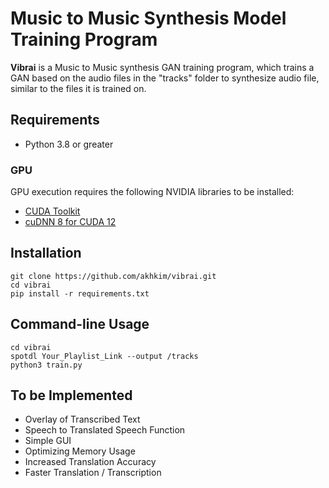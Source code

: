 # Music to Music Synthesis Model Training Program

**Vibrai** is a Music to Music synthesis GAN training program, which trains a GAN based on the audio files in the "tracks" folder to synthesize audio file, similar to the files it is trained on. 

## Requirements
- Python 3.8 or greater

### GPU
GPU execution requires the following NVIDIA libraries to be installed:

- [CUDA Toolkit](https://developer.nvidia.com/cuda-downloads)
- [cuDNN 8 for CUDA 12](https://developer.nvidia.com/cudnn)

## Installation
```
git clone https://github.com/akhkim/vibrai.git
cd vibrai
pip install -r requirements.txt
```

## Command-line Usage
```
cd vibrai
spotdl Your_Playlist_Link --output /tracks
python3 train.py
```

## To be Implemented
- Overlay of Transcribed Text
- Speech to Translated Speech Function
- Simple GUI
- Optimizing Memory Usage
- Increased Translation Accuracy
- Faster Translation / Transcription

